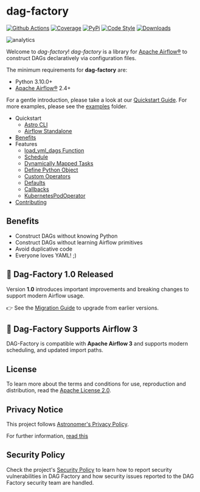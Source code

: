 # dag-factory

[![Github Actions](https://github.com/astronomer/dag-factory/actions/workflows/cicd.yaml/badge.svg?branch=main&event=push)](https://github.com/astronomer/dag-factory/actions?workflow=build)
[![Coverage](https://codecov.io/github/astronomer/dag-factory/coverage.svg?branch=master)](https://codecov.io/github/astronomer/dag-factory?branch=master)
[![PyPi](https://img.shields.io/pypi/v/dag-factory.svg)](https://pypi.org/project/dag-factory/)
[![Code Style](https://img.shields.io/badge/code%20style-black-000000.svg)](https://github.com/ambv/black)
[![Downloads](https://img.shields.io/pypi/dm/dag-factory.svg)](https://img.shields.io/pypi/dm/dag-factory)

<img alt=analytics referrerpolicy="no-referrer-when-downgrade" src="https://static.scarf.sh/a.png?x-pxid=2bb92a5b-beb3-48cc-a722-79dda1089eda" />

Welcome to *dag-factory*! *dag-factory* is a library for [Apache Airflow®](https://airflow.apache.org) to construct DAGs
declaratively via configuration files.

The minimum requirements for **dag-factory** are:

- Python 3.10.0+
- [Apache Airflow®](https://airflow.apache.org) 2.4+

For a gentle introduction, please take a look at our [Quickstart Guide](https://astronomer.github.io/dag-factory/latest/getting-started/quick-start-airflow-standalone/). For more examples, please see the
[examples](/examples) folder.

- Quickstart
    - [Astro CLI](https://astronomer.github.io/dag-factory/latest/getting-started/quick-start-astro-cli/)
    - [Airflow Standalone](https://astronomer.github.io/dag-factory/latest/getting-started/quick-start-airflow-standalone/)
- [Benefits](#benefits)
- Features
    - [load_yml_dags Function](https://astronomer.github.io/dag-factory/latest/configuration/load_yaml_dags/)
    - [Schedule](https://astronomer.github.io/dag-factory/latest/configuration/schedule/)
    - [Dynamically Mapped Tasks](https://astronomer.github.io/dag-factory/latest/features/dynamic_tasks/)
    - [Define Python Object](https://astronomer.github.io/dag-factory/latest/configuration/custom_py_object/)
    - [Custom Operators](https://astronomer.github.io/dag-factory/latest/features/custom_operators/)
    - [Defaults](https://astronomer.github.io/dag-factory/latest/configuration/defaults/)
    - [Callbacks](https://astronomer.github.io/dag-factory/latest/features/callbacks/)
    - [KubernetesPodOperator](https://astronomer.github.io/dag-factory/latest/features/kpo/)
- [Contributing](https://astronomer.github.io/dag-factory/latest/contributing/howto/)

## Benefits

- Construct DAGs without knowing Python
- Construct DAGs without learning Airflow primitives
- Avoid duplicative code
- Everyone loves YAML! ;)

## 📢 Dag-Factory 1.0 Released

Version **1.0** introduces important improvements and breaking changes to support modern Airflow usage.

👉 See the [Migration Guide](https://astronomer.github.io/dag-factory/latest/migration_guide/) to upgrade from earlier versions.

## 🚀 Dag-Factory Supports Airflow 3

DAG-Factory is compatible with **Apache Airflow 3** and supports modern scheduling, and updated import paths.

## License

To learn more about the terms and conditions for use, reproduction and distribution, read the [Apache License 2.0](https://github.com/astronomer/dag-factory/blob/main/LICENSE).

## Privacy Notice

This project follows [Astronomer's Privacy Policy](https://www.astronomer.io/privacy/).

For further information, [read this](https://github.com/astronomer/dag-factory/blob/main/PRIVACY_NOTICE.md)

## Security Policy

Check the project's [Security Policy](https://github.com/astronomer/dag-factory/blob/main/SECURITY.md) to learn
how to report security vulnerabilities in DAG Factory and how security issues reported to the DAG Factory
security team are handled.
